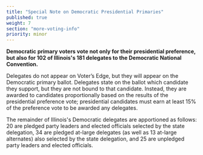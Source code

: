 ```yaml
---
title: "Special Note on Democratic Presidential Primaries"
published: true
weight: 7
section: "more-voting-info"
priority: minor
---
```

**Democratic primary voters vote not only for their presidential preference, but also for 102 of Illinois's 181 delegates to the Democratic National Convention.**  

Delegates do not appear on Voter’s Edge, but they will appear on the Democratic primary ballot. Delegates state on the ballot which candidate they support, but they are not bound to that candidate. Instead, they are awarded to candidates proportionally based on the results of the presidential preference vote; presidential candidates must earn at least 15% of the preference vote to be awarded any delegates.  

The remainder of Illinois's Democratic delegates are apportioned as follows: 20 are pledged party leaders and elected officials selected by the state delegation, 34 are pledged at-large delegates (as well as 13 at-large alternates) also selected by the state delegation, and 25 are unpledged party leaders and elected officials.  
